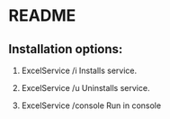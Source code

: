﻿# README

## Installation options:

1. ExcelService /i
   Installs service.

2. ExcelService /u
   Uninstalls service.

3. ExcelService /console
   Run in console
